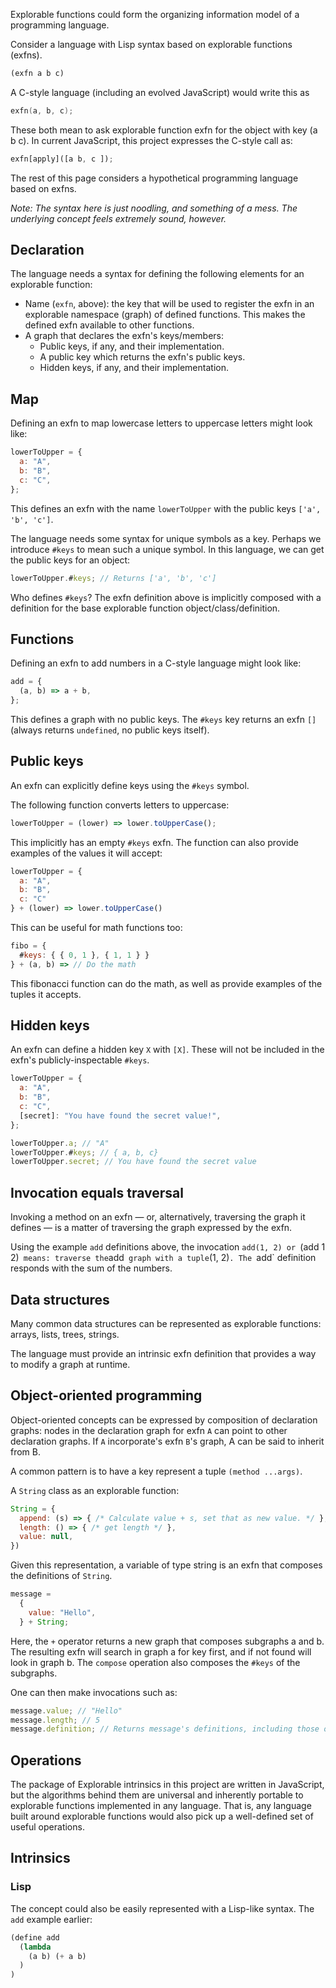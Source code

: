 Explorable functions could form the organizing information model of a programming language.

Consider a language with Lisp syntax based on explorable functions (exfns).

```lisp
(exfn a b c)
```

A C-style language (including an evolved JavaScript) would write this as

```c
exfn(a, b, c);
```

These both mean to ask explorable function exfn for the object with key (a b c). In current JavaScript, this project expresses the C-style call as:

```js
exfn[apply]([a b, c ]);
```

The rest of this page considers a hypothetical programming language based on exfns.

_Note: The syntax here is just noodling, and something of a mess. The underlying concept feels extremely sound, however._

## Declaration

The language needs a syntax for defining the following elements for an explorable function:

- Name (`exfn`, above): the key that will be used to register the exfn in an explorable namespace (graph) of defined functions. This makes the defined exfn available to other functions.
- A graph that declares the exfn's keys/members:
  - Public keys, if any, and their implementation.
  - A public key which returns the exfn's public keys.
  - Hidden keys, if any, and their implementation.

## Map

Defining an exfn to map lowercase letters to uppercase letters might look like:

```js
lowerToUpper = {
  a: "A",
  b: "B",
  c: "C",
};
```

This defines an exfn with the name `lowerToUpper` with the public keys `['a', 'b', 'c']`.

The language needs some syntax for unique symbols as a key. Perhaps we introduce `#keys` to mean such a unique symbol. In this language, we can get the public keys for an object:

```js
lowerToUpper.#keys; // Returns ['a', 'b', 'c']
```

Who defines `#keys`? The exfn definition above is implicitly composed with a definition for the base explorable function object/class/definition.

## Functions

Defining an exfn to add numbers in a C-style language might look like:

```js
add = {
  (a, b) => a + b,
};
```

This defines a graph with no public keys. The `#keys` key returns an exfn `[]` (always returns `undefined`, no public keys itself).

## Public keys

An exfn can explicitly define keys using the `#keys` symbol.

The following function converts letters to uppercase:

```js
lowerToUpper = (lower) => lower.toUpperCase();
```

This implicitly has an empty `#keys` exfn. The function can also provide examples of the values it will accept:

```js
lowerToUpper = {
  a: "A",
  b: "B",
  c: "C"
} + (lower) => lower.toUpperCase()
```

This can be useful for math functions too:

```js
fibo = {
  #keys: { { 0, 1 }, { 1, 1 } }
} + (a, b) => // Do the math
```

This fibonacci function can do the math, as well as provide examples of the tuples it accepts.

## Hidden keys

An exfn can define a hidden key `X` with `[X]`. These will not be included in the exfn's publicly-inspectable `#keys`.

```js
lowerToUpper = {
  a: "A",
  b: "B",
  c: "C",
  [secret]: "You have found the secret value!",
};

lowerToUpper.a; // "A"
lowerToUpper.#keys; // { a, b, c}
lowerToUpper.secret; // You have found the secret value
```

## Invocation equals traversal

Invoking a method on an exfn — or, alternatively, traversing the graph it defines — is a matter of traversing the graph expressed by the exfn.

Using the example `add` definitions above, the invocation `add(1, 2) or `(add 1 2)` means: traverse the`add` graph with a tuple`(1, 2)`. The `add` definition responds with the sum of the numbers.

## Data structures

Many common data structures can be represented as explorable functions: arrays, lists, trees, strings.

The language must provide an intrinsic exfn definition that provides a way to modify a graph at runtime.

## Object-oriented programming

Object-oriented concepts can be expressed by composition of declaration graphs: nodes in the declaration graph for exfn `A` can point to other declaration graphs. If `A` incorporate's exfn `B`'s graph, A can be said to inherit from B.

A common pattern is to have a key represent a tuple `(method ...args)`.

A `String` class as an explorable function:

```js
String = {
  append: (s) => { /* Calculate value + s, set that as new value. */ },
  length: () => { /* get length */ },
  value: null,
})
```

Given this representation, a variable of type string is an exfn that composes the definitions of `String`.

```js
message =
  {
    value: "Hello",
  } + String;
```

Here, the `+` operator returns a new graph that composes subgraphs a and b. The resulting exfn will search in graph a for key first, and if not found will look in graph b. The `compose` operation also composes the `#keys` of the subgraphs.

One can then make invocations such as:

```js
message.value; // "Hello"
message.length; // 5
message.definition; // Returns message's definitions, including those of String
```

## Operations

The package of Explorable intrinsics in this project are written in JavaScript, but the algorithms behind them are universal and inherently portable to explorable functions implemented in any language. That is, any language built around explorable functions would also pick up a well-defined set of useful operations.

## Intrinsics

### Lisp

The concept could also be easily represented with a Lisp-like syntax. The `add` example earlier:

```lisp
(define add
  (lambda
    (a b) (+ a b)
  )
)
```
